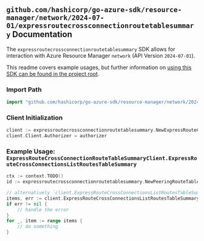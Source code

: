
## `github.com/hashicorp/go-azure-sdk/resource-manager/network/2024-07-01/expressroutecrossconnectionroutetablesummary` Documentation

The `expressroutecrossconnectionroutetablesummary` SDK allows for interaction with Azure Resource Manager `network` (API Version `2024-07-01`).

This readme covers example usages, but further information on [using this SDK can be found in the project root](https://github.com/hashicorp/go-azure-sdk/tree/main/docs).

### Import Path

```go
import "github.com/hashicorp/go-azure-sdk/resource-manager/network/2024-07-01/expressroutecrossconnectionroutetablesummary"
```


### Client Initialization

```go
client := expressroutecrossconnectionroutetablesummary.NewExpressRouteCrossConnectionRouteTableSummaryClientWithBaseURI("https://management.azure.com")
client.Client.Authorizer = authorizer
```


### Example Usage: `ExpressRouteCrossConnectionRouteTableSummaryClient.ExpressRouteCrossConnectionsListRoutesTableSummary`

```go
ctx := context.TODO()
id := expressroutecrossconnectionroutetablesummary.NewPeeringRouteTablesSummaryID("12345678-1234-9876-4563-123456789012", "example-resource-group", "expressRouteCrossConnectionName", "peeringName", "routeTablesSummaryName")

// alternatively `client.ExpressRouteCrossConnectionsListRoutesTableSummary(ctx, id)` can be used to do batched pagination
items, err := client.ExpressRouteCrossConnectionsListRoutesTableSummaryComplete(ctx, id)
if err != nil {
	// handle the error
}
for _, item := range items {
	// do something
}
```
